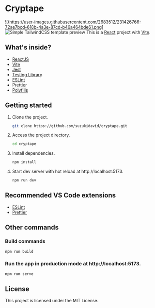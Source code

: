 # Cryptape
![(https://user-images.githubusercontent.com/2683512/231426766-72ae7bcd-618b-4a3e-87cd-b46a464bde61.png]
![Simple TailwindCSS template preview](https://user-images.githubusercontent.com/2683512/231426766-72ae7bcd-618b-4a3e-87cd-b46a464bde61.png)
This is a [React](https://reactjs.org) project with [Vite](https://vitejs.dev).

## What's inside?

- [ReactJS](https://reactjs.org)
- [Vite](https://vitejs.dev)
- [Jest](https://jestjs.io)
- [Testing Library](https://testing-library.com)
- [ESLint](https://eslint.org)
- [Prettier](https://prettier.io)
- [Polyfills](https://github.com/vitejs/vite/tree/main/packages/plugin-legacy#readme)

## Getting started

1. Clone the project.

   ```bash
   git clone https://github.com/suzukidavid/cryptape.git
   ```

2. Access the project directory.

   ```bash
   cd cryptape
   ```

3. Install dependencies.

   ```bash
   npm install
   ```

4. Start dev server with hot reload at http://localhost:5173.
   ```bash
   npm run dev
   ```

## Recommended VS Code extensions

- [ESLint](https://marketplace.visualstudio.com/items?itemName=dbaeumer.vscode-eslint)
- [Prettier](https://marketplace.visualstudio.com/items?itemName=esbenp.prettier-vscode)

## Other commands

### Build commands

```bash
npm run build
```

### Run the app in production mode at http://localhost:5173.

```bash
npm run serve
```
## License

This project is licensed under the MIT License.
